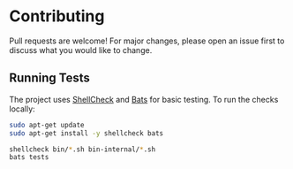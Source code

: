 # Contributing

Pull requests are welcome! For major changes, please open an issue first to discuss what you would like to change.

## Running Tests

The project uses [ShellCheck](https://www.shellcheck.net/) and [Bats](https://github.com/bats-core/bats-core) for basic testing.
To run the checks locally:

```bash
sudo apt-get update
sudo apt-get install -y shellcheck bats

shellcheck bin/*.sh bin-internal/*.sh
bats tests
```
